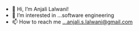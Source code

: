 - 👋 Hi, I’m Anjali Lalwani!
- 👀 I’m interested in ...software engineering
- 📫 How to reach me ...anjali.s.lalwani@gmail.com

<!---
AnjaliLalwaniGit/AnjaliLalwaniGit is a ✨ special ✨ repository because its `README.md` (this file) appears on your GitHub profile.
You can click the Preview link to take a look at your changes.
--->
